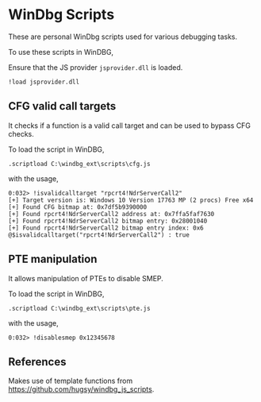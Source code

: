 # WinDbg Scripts

These are personal WinDbg scripts used for various debugging tasks.

To use these scripts in WinDBG,

Ensure that the JS provider `jsprovider.dll` is loaded.

```
!load jsprovider.dll
```

## CFG valid call targets

It checks if a function is a valid call target and can be used to bypass CFG checks.

To load the script in WinDBG,

```
.scriptload C:\windbg_ext\scripts\cfg.js
```

with the usage,

```
0:032> !isvalidcalltarget "rpcrt4!NdrServerCall2"
[+] Target version is: Windows 10 Version 17763 MP (2 procs) Free x64
[+] Found CFG bitmap at: 0x7df5b9390000
[+] Found rpcrt4!NdrServerCall2 address at: 0x7ffa5faf7630
[+] Found rpcrt4!NdrServerCall2 bitmap entry: 0x28001040
[+] Found rpcrt4!NdrServerCall2 bitmap entry index: 0x6
@$isvalidcalltarget("rpcrt4!NdrServerCall2") : true
```

## PTE manipulation

It allows manipulation of PTEs to disable SMEP.

To load the script in WinDBG,

```
.scriptload C:\windbg_ext\scripts\pte.js
```

with the usage,

```
0:032> !disablesmep 0x12345678
```

## References

Makes use of template functions from https://github.com/hugsy/windbg_js_scripts.